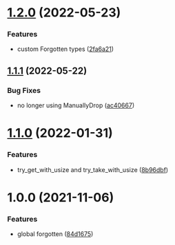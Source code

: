 # [1.2.0](https://github.com/EqualMa/forgotten/compare/v1.1.1...v1.2.0) (2022-05-23)


### Features

* custom Forgotten types ([2fa6a21](https://github.com/EqualMa/forgotten/commit/2fa6a213509d18dd172699978aab4969677ad403))

## [1.1.1](https://github.com/EqualMa/forgotten/compare/v1.1.0...v1.1.1) (2022-05-22)


### Bug Fixes

* no longer using ManuallyDrop ([ac40667](https://github.com/EqualMa/forgotten/commit/ac406675391eeaef458b44706deb0159e58a7c20))

# [1.1.0](https://github.com/EqualMa/forgotten/compare/v1.0.0...v1.1.0) (2022-01-31)


### Features

* try_get_with_usize and try_take_with_usize ([8b96dbf](https://github.com/EqualMa/forgotten/commit/8b96dbf6a3742ac4b691e245b1c6ec76501f836a))

# 1.0.0 (2021-11-06)


### Features

* global forgotten ([84d1675](https://github.com/EqualMa/forgotten/commit/84d167565de3a2bc60e25d4a0d3b776ceb097101))
